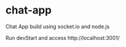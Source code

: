 # chat-app
Chat App build using socket.io and node.js


Run devStart and access http://localhost:3001/